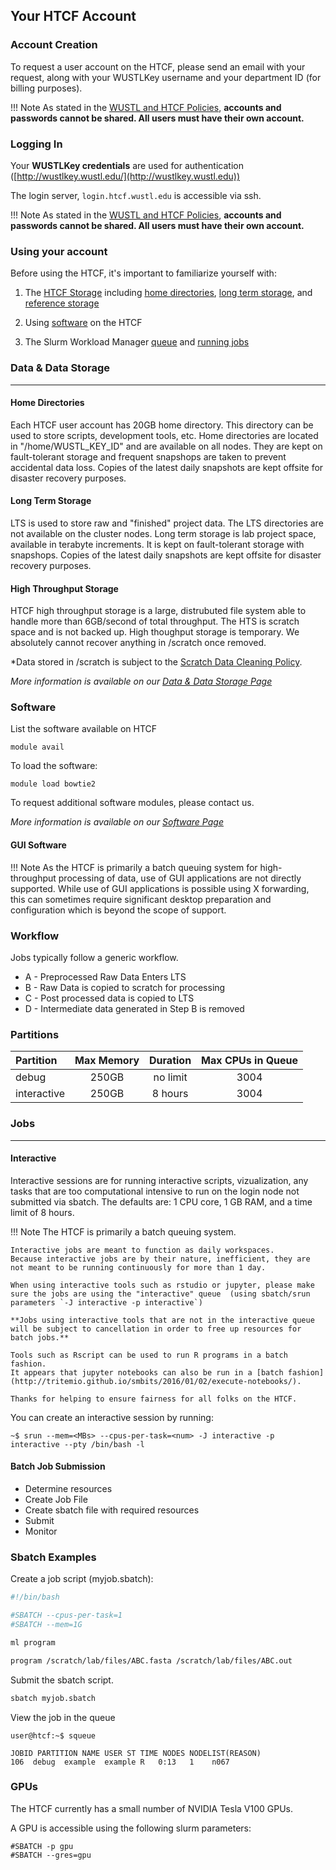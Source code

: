 ## Your HTCF Account

### Account Creation

To request a user account on the HTCF, please send an email with your request, along with your WUSTLKey username and your department ID (for billing purposes).

!!! Note
    As stated in the [WUSTL and HTCF Policies](policies.md#account-usage), **accounts and passwords cannot be shared. All users must have their own account.**

### Logging In

Your **WUSTLKey credentials** are used for authentication ([http://wustlkey.wustl.edu/](http://wustlkey.wustl.edu))

The login server, `login.htcf.wustl.edu` is accessible via ssh.  

!!! Note
    As stated in the [WUSTL and HTCF Policies](policies.md#account-usage), **accounts and passwords cannot be shared. All users must have their own account.**

### Using your account

Before using the HTCF, it's important to familiarize yourself with:

1. The [HTCF Storage](storage/index.md) including [home directories](storage/home.md), [long term storage](storage/lts.md), and [reference storage](storage/ref.md)

2. Using [software](software.md) on the HTCF

3. The Slurm Workload Manager [queue](queue.md) and [running jobs](runningjobs.md)

### Data & Data Storage
* * * 
#### Home Directories
Each HTCF user account has 20GB home directory. This directory can be used to store scripts, development tools, etc. Home directories are located in "/home/WUSTL_KEY_ID" and are available on all nodes. They are kept on fault-tolerant storage and frequent snapshops are taken to prevent accidental data loss. Copies of the latest daily snapshots are kept offsite for disaster recovery purposes.

#### Long Term Storage
LTS is used to store raw and "finished" project data.  The LTS directories are not available on the cluster nodes.  Long term storage is lab project space, available in terabyte increments. It is kept on fault-tolerant storage with snapshops. Copies of the latest daily snapshots are kept offsite for disaster recovery purposes.

#### High Throughput Storage
HTCF high throughput storage is a large, distrubuted file system able to handle more than 6GB/second of total throughput. The HTS is scratch space and is not backed up. High thoughput storage is temporary. We absolutely cannot recover anything in /scratch once removed.

*Data stored in /scratch is subject to the [Scratch Data Cleaning Policy](https://htcf.wustl.edu/docs/policies/#scratch-data-cleaning).

*More information is available on our [Data & Data Storage Page](/storage/index.md)*

### Software

List the software available on HTCF
~~~~{.language-bash}
module avail
~~~~

To load the software:
~~~~{.language-bash}
module load bowtie2
~~~~

To request additional software modules, please contact us.

*More information is available on our [Software Page](software.md)*

#### GUI Software

!!! Note
    As the HTCF is primarily a batch queuing system for high-throughput processing of data, use of GUI applications are not directly supported.  While use of GUI applications is possible using X forwarding, this can sometimes require significant desktop preparation and configuration which is beyond the scope of support.

### Workflow

Jobs typically follow a generic workflow.

 * A - Preprocessed Raw Data Enters LTS
 * B - Raw Data is copied to scratch for processing
 * C - Post processed data is copied to LTS
 * D - Intermediate data generated in Step B is removed


### Partitions


Partition    |  Max Memory | Duration    | Max CPUs in Queue |
:----------- |  :----------: | :---------: | :---------------: |
debug        |      250GB    |  no limit   |         3004      |
interactive  |      250GB      |   8 hours   |         3004      |

### Jobs

* * *

#### Interactive 

Interactive sessions are for running interactive scripts, vizualization, any tasks that are too computational intensive to run on the login node not submitted via sbatch.  The defaults are: 1 CPU core, 1 GB RAM, and a time limit of 8 hours.

!!! Note
    The HTCF is primarily a batch queuing system.

    Interactive jobs are meant to function as daily workspaces.
    Because interactive jobs are by their nature, inefficient, they are not meant to be running continuously for more than 1 day.

    When using interactive tools such as rstudio or jupyter, please make sure the jobs are using the "interactive" queue  (using sbatch/srun parameters `-J interactive -p interactive`)

    **Jobs using interactive tools that are not in the interactive queue will be subject to cancellation in order to free up resources for batch jobs.**

    Tools such as Rscript can be used to run R programs in a batch fashion.
    It appears that jupyter notebooks can also be run in a [batch fashion](http://tritemio.github.io/smbits/2016/01/02/execute-notebooks/).

    Thanks for helping to ensure fairness for all folks on the HTCF.

You can create an interactive session by running:

~~~~{.language-bash}
~$ srun --mem=<MBs> --cpus-per-task=<num> -J interactive -p interactive --pty /bin/bash -l
~~~~

#### Batch Job Submission

 * Determine resources
 * Create Job File
 * Create sbatch file with required resources
 * Submit
 * Monitor

### Sbatch Examples

Create a job script (myjob.sbatch):
~~~~bash
#!/bin/bash

#SBATCH --cpus-per-task=1
#SBATCH --mem=1G

ml program

program /scratch/lab/files/ABC.fasta /scratch/lab/files/ABC.out
~~~~

Submit the sbatch script.

~~~~bash
sbatch myjob.sbatch
~~~~

View the job in the queue

~~~~
user@htcf:~$ squeue

JOBID PARTITION NAME USER ST TIME NODES NODELIST(REASON)
106  debug  example  example R   0:13   1    n067
~~~~

### GPUs

The HTCF currently has a small number of NVIDIA Tesla V100 GPUs.

A GPU is accessible using the following slurm parameters:

~~~~{.language-bash}
#SBATCH -p gpu
#SBATCH --gres=gpu
~~~~

